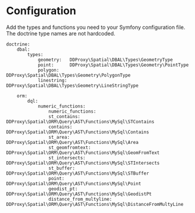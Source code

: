 # Configuration
Add the types and functions you need to your Symfony configuration file. The doctrine type names are not hardcoded.

	doctrine:
	    dbal:
	        types:
	            geometry:   DDProxy\Spatial\DBAL\Types\GeometryType
	            point:      DDProxy\Spatial\DBAL\Types\Geometry\PointType
	            polygon:    DDProxy\Spatial\DBAL\Types\Geometry\PolygonType
	            linestring: DDProxy\Spatial\DBAL\Types\Geometry\LineStringType

	    orm:
	        dql:
	            numeric_functions:
	                numeric_functions:
					st_contains:     DDProxy\Spatial\ORM\Query\AST\Functions\MySql\STContains
					contains:     DDProxy\Spatial\ORM\Query\AST\Functions\MySql\Contains
					st_area:         DDProxy\Spatial\ORM\Query\AST\Functions\MySql\Area
					st_geomfromtext: DDProxy\Spatial\ORM\Query\AST\Functions\MySql\GeomFromText
					st_intersects:     DDProxy\Spatial\ORM\Query\AST\Functions\MySql\STIntersects
                	st_buffer:     DDProxy\Spatial\ORM\Query\AST\Functions\MySql\STBuffer
					point: DDProxy\Spatial\ORM\Query\AST\Functions\MySql\Point
					geodist_pt: DDProxy\Spatial\ORM\Query\AST\Functions\MySql\GeodistPt
                	distance_from_multyline: DDProxy\Spatial\ORM\Query\AST\Functions\MySql\DistanceFromMultyLine
